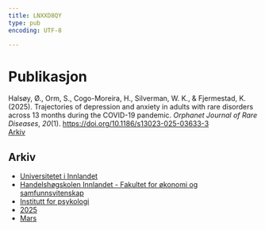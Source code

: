 ```yaml
---
title: LNXXD8QY
type: pub
encoding: UTF-8

---
```

<h1>Publikasjon</h1>
<article id="csl-bib-container-LNXXD8QY" class="csl-bib-container">
  <div class="csl-bib-body"> <div class="csl-entry">Halsøy, Ø., Orm, S., Cogo-Moreira, H., Silverman, W. K., &#38; Fjermestad, K. (2025). Trajectories of depression and anxiety in adults with rare disorders across 13 months during the COVID-19 pandemic. <i>Orphanet Journal of Rare Diseases</i>, <i>20</i>(1). <a href="https://doi.org/10.1186/s13023-025-03633-3">https://doi.org/10.1186/s13023-025-03633-3</a></div> </div>
  <div class="csl-bib-buttons">
    <a href="#taxonomy-article-LNXXD8QY" alt="archive" class="csl-bib-button">Arkiv</a>
  </div>
  <div id="csl-bib-meta-container-LNXXD8QY"></div>
</article>
<div id="csl-bib-meta-LNXXD8QY" class="csl-bib-meta">
  <article id="taxonomy-article-LNXXD8QY" class="taxonomy-article">
    <h1>Arkiv</h1>
    <ul>
      <li><a href="{{< params subfolder >}}nn/archive/?key=3DCRN523">Universitetet i Innlandet</a></li>
      <li><a href="{{< params subfolder >}}nn/archive/?key=DU8Q9LN9">Handelshøgskolen Innlandet - Fakultet for økonomi og samfunnsvitenskap</a></li>
      <li><a href="{{< params subfolder >}}nn/archive/?key=KTD9NXA8">Institutt for psykologi</a></li>
      <li><a href="{{< params subfolder >}}nn/archive/?key=YSESX7HT">2025</a></li>
      <li><a href="{{< params subfolder >}}nn/archive/?key=TW4NW583">Mars</a></li>
    </ul>
  </article>
</div>
